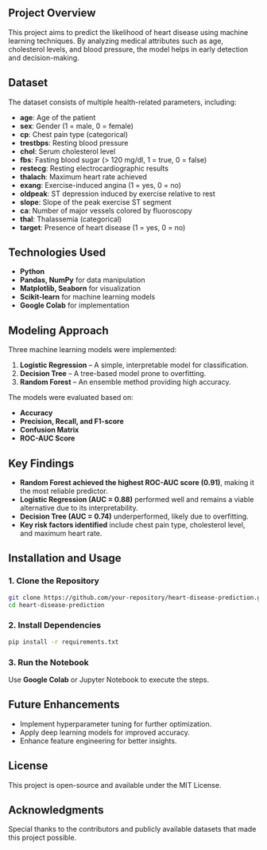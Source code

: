## **Project Overview**  
This project aims to predict the likelihood of heart disease using machine learning techniques. By analyzing medical attributes such as age, cholesterol levels, and blood pressure, the model helps in early detection and decision-making.  

## **Dataset**  
The dataset consists of multiple health-related parameters, including:  
- **age**: Age of the patient  
- **sex**: Gender (1 = male, 0 = female)  
- **cp**: Chest pain type (categorical)  
- **trestbps**: Resting blood pressure  
- **chol**: Serum cholesterol level  
- **fbs**: Fasting blood sugar (> 120 mg/dl, 1 = true, 0 = false)  
- **restecg**: Resting electrocardiographic results  
- **thalach**: Maximum heart rate achieved  
- **exang**: Exercise-induced angina (1 = yes, 0 = no)  
- **oldpeak**: ST depression induced by exercise relative to rest  
- **slope**: Slope of the peak exercise ST segment  
- **ca**: Number of major vessels colored by fluoroscopy  
- **thal**: Thalassemia (categorical)  
- **target**: Presence of heart disease (1 = yes, 0 = no)  

## **Technologies Used**  
- **Python**  
- **Pandas, NumPy** for data manipulation  
- **Matplotlib, Seaborn** for visualization  
- **Scikit-learn** for machine learning models  
- **Google Colab** for implementation  

## **Modeling Approach**  
Three machine learning models were implemented:  
1. **Logistic Regression** – A simple, interpretable model for classification.  
2. **Decision Tree** – A tree-based model prone to overfitting.  
3. **Random Forest** – An ensemble method providing high accuracy.  

The models were evaluated based on:  
- **Accuracy**  
- **Precision, Recall, and F1-score**  
- **Confusion Matrix**  
- **ROC-AUC Score**  

## **Key Findings**  
- **Random Forest achieved the highest ROC-AUC score (0.91)**, making it the most reliable predictor.  
- **Logistic Regression (AUC = 0.88)** performed well and remains a viable alternative due to its interpretability.  
- **Decision Tree (AUC = 0.74)** underperformed, likely due to overfitting.  
- **Key risk factors identified** include chest pain type, cholesterol level, and maximum heart rate.  

## **Installation and Usage**  
### **1. Clone the Repository**  
```bash
git clone https://github.com/your-repository/heart-disease-prediction.git
cd heart-disease-prediction
```

### **2. Install Dependencies**  
```bash
pip install -r requirements.txt
```

### **3. Run the Notebook**  
Use **Google Colab** or Jupyter Notebook to execute the steps.  

## **Future Enhancements**  
- Implement hyperparameter tuning for further optimization.  
- Apply deep learning models for improved accuracy.  
- Enhance feature engineering for better insights.  

## **License**  
This project is open-source and available under the MIT License.  

## **Acknowledgments**  
Special thanks to the contributors and publicly available datasets that made this project possible.
